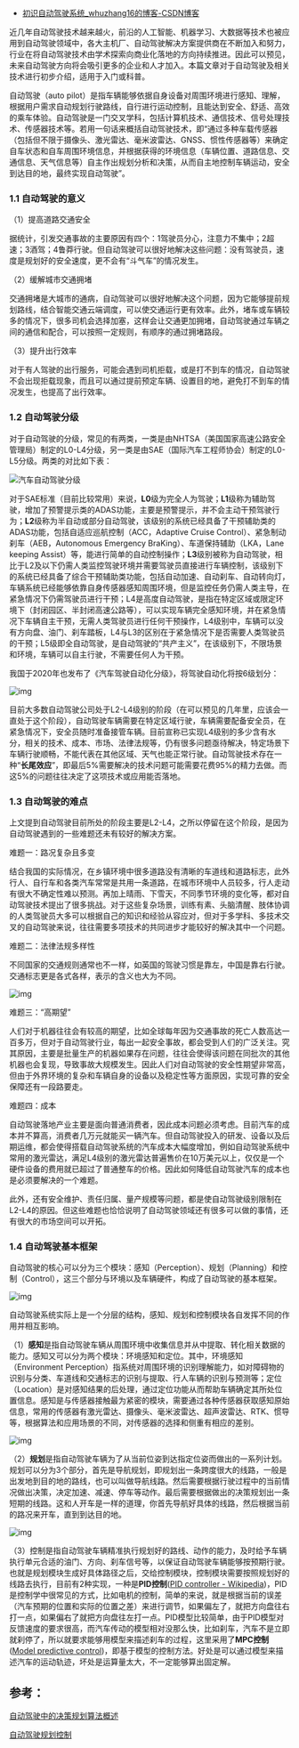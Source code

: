 - [初识自动驾驶系统_whuzhang16的博客-CSDN博客](https://blog.csdn.net/whuzhang16/article/details/108021246)

近几年自动驾驶技术越来越火，前沿的人工智能、机器学习、大数据等技术也被应用到自动驾驶领域中，各大主机厂、自动驾驶解决方案提供商在不断加入和努力，行业在将自动驾驶技术由学术探索向商业化落地的方向持续推进。因此可以预见，未来自动驾驶方向将会吸引更多的企业和人才加入。本篇文章对于自动驾驶及相关技术进行初步介绍，适用于入门或科普。

自动驾驶（auto pilot）是指车辆能够依据自身设备对周围环境进行感知、理解，根据用户需求自动规划行驶路线，自行进行运动控制，且能达到安全、舒适、高效的乘车体验。自动驾驶是一门交叉学科，包括计算机技术、通信技术、信号处理技术、传感器技术等。若用一句话来概括自动驾驶技术，即“通过多种车载传感器（包括但不限于摄像头、激光雷达、毫米波雷达、GNSS、惯性传感器等）来确定自车状态和自车周围环境信息，并根据获得的环境信息（车辆位置、道路信息、交通信息、天气信息等）自主作出规划分析和决策，从而自主地控制车辆运动，安全到达目的地，最终实现自动驾驶”。

### **1.1 自动驾驶的意义**

（1）提高道路交通安全

据统计，引发交通事故的主要原因有四个：1驾驶员分心，注意力不集中；2超速；3酒驾；4鲁莽行驶。但自动驾驶可以很好地解决这些问题：没有驾驶员，速度是规划好的安全速度，更不会有“斗气车”的情况发生。

（2）缓解城市交通拥堵

交通拥堵是大城市的通病，自动驾驶可以很好地解决这个问题，因为它能够提前规划路线，结合智能交通云端调度，可以使交通运行更有效率。此外，堵车或车辆较多的情况下，很多司机会选择加塞，这样会让交通更加拥堵，自动驾驶通过车辆之间的通信和配合，可以按照一定规则，有顺序的通过拥堵路段。

（3）提升出行效率

对于有人驾驶的出行服务，可能会遇到司机拒载，或是打不到车的情况，自动驾驶不会出现拒载现象，而且可以通过提前预定车辆、设置目的地，避免打不到车的情况发生，也提高了出行效率。

### **1.2 自动驾驶分级**

对于自动驾驶的分级，常见的有两类，一类是由NHTSA（美国国家高速公路安全管理局）制定的L0-L4分级，另一类是由SAE（国际汽车工程师协会）制定的L0-L5分级。两类的对比如下表：

![汽车自动驾驶分级](https://imgconvert.csdnimg.cn/aHR0cDovL3BpYy54Y2FyLmNvbS5jbi8yMDE4LzAxLzE5L2QzY2FjYTliYTEzZWU3YjRmOWFkMGNjNGM5NDllYjI4LmpwZw?x-oss-process=image/format,png)

对于SAE标准（目前比较常用）来说，**L0**级为完全人为驾驶；**L1**级称为辅助驾驶，增加了预警提示类的ADAS功能，主要是预警提示，并不会主动干预驾驶行为；**L2**级称为半自动或部分自动驾驶，该级别的系统已经具备了干预辅助类的ADAS功能，包括自适应巡航控制（ACC，Adaptive Cruise Control）、紧急制动刹车（AEB，Autonomous Emergency BraKing）、车道保持辅助（LKA，Lane keeping Assist）等，能进行简单的自动控制操作；**L3**级别被称为自动驾驶，相比于L2及以下仍需人类监控驾驶环境并需要驾驶员直接进行车辆控制，该级别下的系统已经具备了综合干预辅助类功能，包括自动加速、自动刹车、自动转向灯，车辆系统已经能够依靠自身传感器感知周围环境，但是监控任务仍需人类主导，在紧急情况下仍需驾驶员进行干预；L4是高度自动驾驶，是指在特定区域或限定环境下（封闭园区、半封闭高速公路等），可以实现车辆完全感知环境，并在紧急情况下车辆自主干预，无需人类驾驶员进行任何干预操作，L4级别中，车辆可以没有方向盘、油门、刹车踏板，L4与L3的区别在于紧急情况下是否需要人类驾驶员的干预；L5级即全自动驾驶，是自动驾驶的“共产主义”，在该级别下，不限场景和环境，车辆可以自主行驶，不需要任何人为干预。

我国于2020年也发布了《汽车驾驶自动化分级》，将驾驶自动化将按6级划分：

![img](https://img-blog.csdnimg.cn/20200815141537272.png?x-oss-process=image/watermark,type_ZmFuZ3poZW5naGVpdGk,shadow_10,text_aHR0cHM6Ly9ibG9nLmNzZG4ubmV0L3dodXpoYW5nMTY=,size_16,color_FFFFFF,t_70)

目前大多数自动驾驶公司处于L2-L4级别的阶段（在可以预见的几年里，应该会一直处于这个阶段），自动驾驶车辆需要在特定区域行驶，车辆需要配备安全员，在紧急情况下，安全员随时准备接管车辆。目前宣称已实现L4级别的多少含有水分，相关的技术、成本、市场、法律法规等，仍有很多问题亟待解决，特定场景下车辆行驶顺畅，不能代表在其他区域、天气也能正常行驶。自动驾驶技术存在一种“**长尾效应**”，即最后5%需要解决的技术问题可能需要花费95%的精力去做。而这5%的问题往往决定了这项技术或应用能否落地。

### **1.3 自动驾驶的难点**

上文提到自动驾驶目前所处的阶段主要是L2-L4，之所以停留在这个阶段，是因为自动驾驶遇到的一些难题还未有较好的解决方案。

难题一：路况复杂且多变

结合我国的实际情况，在乡镇环境中很多道路没有清晰的车道线和道路标志，此外行人、自行车和各类汽车常常是共用一条道路，在城市环境中人员较多，行人走动有很大不确定性难以预测。再加上晴雨、下雪天，不同季节环境的变化等，都对自动驾驶技术提出了很多挑战。对于这些复杂场景，训练有素、头脑清醒、肢体协调的人类驾驶员大多可以根据自己的知识和经验从容应对，但对于多学科、多技术交叉的自动驾驶来说，往往需要多项技术的共同进步才能较好的解决其中一个问题。

难题二：法律法规多样性

不同国家的交通规则通常也不一样，如英国的驾驶习惯是靠左，中国是靠右行驶。交通标志更是各式各样，表示的含义也大为不同。

![img](https://img-blog.csdnimg.cn/20200815153730665.png?x-oss-process=image/watermark,type_ZmFuZ3poZW5naGVpdGk,shadow_10,text_aHR0cHM6Ly9ibG9nLmNzZG4ubmV0L3dodXpoYW5nMTY=,size_16,color_FFFFFF,t_70)

难题三：“高期望”

人们对于机器往往会有较高的期望，比如全球每年因为交通事故的死亡人数高达一百多万，但对于自动驾驶行业，每出一起安全事故，都会受到人们的广泛关注。究其原因，主要是批量生产的机器如果存在问题，往往会使得该问题在同批次的其他机器也会复现，导致事故大规模发生。因此人们对自动驾驶的安全性期望非常高，但由于外界环境的复杂和车辆自身的设备以及稳定性等方面原因，实现可靠的安全保障还有一段路要走。

难题四：成本

自动驾驶落地产业主要是面向普通消费者，因此成本问题必须考虑。目前汽车的成本并不算高，消费者几万元就能买一辆汽车。但自动驾驶投入的研发、设备以及后期运维，都会使得搭载自动驾驶系统的汽车成本大幅度增加，例如自动驾驶系统中常用的激光雷达，满足L4级别的激光雷达普遍售价在10万美元以上，仅仅是一个硬件设备的费用就已超过了普通整车的价格。因此如何降低自动驾驶汽车的成本也是必须要解决的一个难题。

此外，还有安全维护、责任归属、量产规模等问题，都是使自动驾驶级别限制在L2-L4的原因。但这些难题也恰恰说明了自动驾驶领域还有很多可以做的事情，还有很大的市场空间可以开拓。

### **1.4 自动驾驶基本框架**

自动驾驶的核心可以分为三个模块：感知（Perception）、规划（Planning）和控制（Control），这三个部分与环境以及车辆硬件，构成了自动驾驶的基本框架。

![img](https://img-blog.csdnimg.cn/2020081516324717.png?x-oss-process=image/watermark,type_ZmFuZ3poZW5naGVpdGk,shadow_10,text_aHR0cHM6Ly9ibG9nLmNzZG4ubmV0L3dodXpoYW5nMTY=,size_16,color_FFFFFF,t_70)

自动驾驶系统实际上是一个分层的结构，感知、规划和控制模块各自发挥不同的作用并相互影响。

（1）**感知**是指自动驾驶车辆从周围环境中收集信息并从中提取、转化相关数据的能力。感知又可以分为两个模块：环境感知和定位。其中，环境感知（Environment Perception）指系统对周围环境的识别理解能力，如对障碍物的识别与分类、车道线和交通标志的识别与提取、行人车辆的识别与预测等；定位（Location）是对感知结果的后处理，通过定位功能从而帮助车辆确定其所处位置信息。感知是与传感器接触最为紧密的模块，需要通过各种传感器获取感知原始信息，常用的传感器有激光雷达、摄像头、毫米波雷达、超声波雷达、RTK、惯导等，根据算法和应用场景的不同，对传感器的选择和侧重有相应的差别。

![img](https://img-blog.csdnimg.cn/2020081516530485.png?x-oss-process=image/watermark,type_ZmFuZ3poZW5naGVpdGk,shadow_10,text_aHR0cHM6Ly9ibG9nLmNzZG4ubmV0L3dodXpoYW5nMTY=,size_16,color_FFFFFF,t_70)

（2）**规划**是指自动驾驶车辆为了从当前位姿到达指定位姿而做出的一系列计划。规划可以分为3个部分，首先是导航规划，即规划出一条跨度很大的线路，一般是出发地到目的地的路线，也可以叫做导航线路。然后需要根据行驶过程中的当前情况做出决策，决定加速、减速、停车等动作。最后需要根据做出的决策规划出一条短期的线路。这和人开车是一样的道理，你首先导航好具体的线路，然后根据当前的路况来开车，直到到达目的地。

![img](https://img-blog.csdnimg.cn/20200815173035231.png)

（3）控制是指自动驾驶车辆精准执行规划好的路线、动作的能力，及时给予车辆执行单元合适的油门、方向、刹车信号等，以保证自动驾驶车辆能够按预期行驶。也就是规划模块生成好具体路径之后，交给控制模块，控制模块需要按照规划好的线路去执行，目前有2种实现，一种是**PID控制**([PID controller - Wikipedia](https://link.zhihu.com/?target=https%3A//en.wikipedia.org/wiki/PID_controller))，PID是控制学中很常见的方式，比如电机的控制，简单的来说，就是根据当前的误差（汽车预期的位置和实际的位置之差）来进行调节，如果偏左了，就把方向盘往右打一点，如果偏右了就把方向盘往左打一点。PID模型比较简单，由于PID模型对反馈速度的要求很高，而汽车传动的模型相对没那么快，比如刹车，汽车不是立即就刹停了，所以就要求能够用模型来描述刹车的过程，这里采用了**MPC控制**([Model predictive control](https://link.zhihu.com/?target=https%3A//en.wikipedia.org/wiki/Model_predictive_control))，即基于模型的控制方法。好处是可以通过模型来描述汽车的运动轨迹，坏处是运算量太大，不一定能够算出固定解。

## **参考：**

[自动驾驶中的决策规划算法概述](http://www.360doc.com/content/19/0731/20/30375878_852240445.shtml)

[自动驾驶规划控制](https://zhuanlan.zhihu.com/p/58557096)